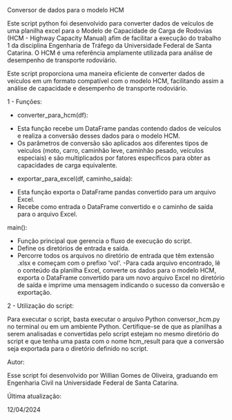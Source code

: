 Conversor de dados para o modelo HCM

Este script python foi desenvolvido para converter dados de veículos de uma planilha excel para o Modelo de Capacidade de Carga de Rodovias (HCM - Highway Capacity Manual) afim de facilitar a execução do trabalho 1 da disciplina Engenharia de Tráfego da Universidade Federal de Santa Catarina. O HCM é uma referência amplamente utilizada para análise de desempenho de transporte rodoviário.

Este script proporciona uma maneira eficiente de converter dados de veículos em um formato compatível com o modelo HCM, facilitando assim a análise de capacidade e desempenho de transporte rodoviário.

1 - Funções: 

* converter_para_hcm(df):

- Esta função recebe um DataFrame pandas contendo dados de veículos e realiza a conversão desses dados para o modelo HCM.
- Os parâmetros de conversão são aplicados aos diferentes tipos de veículos (moto, carro, caminhão leve, caminhão pesado, veículos especiais) e são multiplicados por fatores específicos para obter as capacidades de carga equivalente.

* exportar_para_excel(df, caminho_saida):

- Esta função exporta o DataFrame pandas convertido para um arquivo Excel.
- Recebe como entrada o DataFrame convertido e o caminho de saída para o arquivo Excel.

main():

- Função principal que gerencia o fluxo de execução do script.
- Define os diretórios de entrada e saída.
- Percorre todos os arquivos no diretório de entrada que têm extensão .xlsx e começam com o prefixo 'vol'.
-Para cada arquivo encontrado, lê o conteúdo da planilha Excel, converte os dados para o modelo HCM, exporta o DataFrame convertido para um novo arquivo Excel no diretório de saída e imprime uma mensagem indicando o sucesso da conversão e exportação.

2 - Utilização do script: 

Para executar o script, basta executar o arquivo Python conversor_hcm.py no terminal ou em um ambiente Python. Certifique-se de que as planilhas a serem analisadas e convertidas pelo script estejam no mesmo diretório do script e que tenha uma pasta com o nome hcm_result para que a conversão seja exportada para o diretório definido no script.

Autor:

Esse script foi desenvolvido por Willian Gomes de Oliveira, graduando em Engenharia Civil na Universidade Federal de Santa Catarina. 

Última atualização: 

12/04/2024
